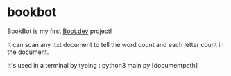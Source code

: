 # bookbot

BookBot is my first [Boot.dev](https://www.boot.dev) project!

It can scan any .txt document to tell the word count and each letter count in the document.

It's used in a terminal by typing : python3 main.py [documentpath]
